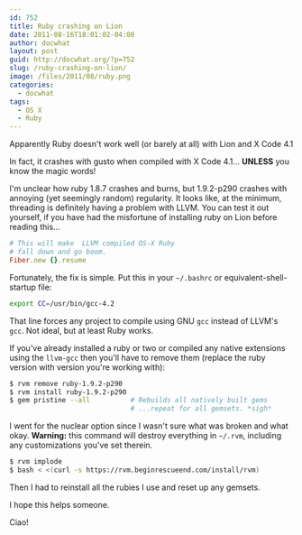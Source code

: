```yaml
---
id: 752
title: Ruby crashing on Lion
date: 2011-08-16T18:01:02-04:00
author: docwhat
layout: post
guid: http://docwhat.org/?p=752
slug: /ruby-crashing-on-lion/
image: /files/2011/08/ruby.png
categories:
  - docwhat
tags:
  - OS X
  - Ruby
---
```

Apparently Ruby doesn't work well (or barely at all) with Lion and X Code 4.1

In fact, it crashes with gusto when compiled with X Code 4.1... **UNLESS** you know the magic words!

I'm unclear how ruby 1.8.7 crashes and burns, but 1.9.2-p290 crashes with annoying (yet seemingly random) regularity. It looks like, at the minimum, threading is definitely having a problem with LLVM. You can test it out yourself, if you have had the misfortune of installing ruby on Lion before reading this...

``` ruby
# This will make  LLVM compiled OS-X Ruby
# fall down and go boom.
Fiber.new {}.resume
```

Fortunately, the fix is simple. Put this in your <code>\~/.bashrc</code> or equivalent-shell-startup file:

``` bash
export CC=/usr/bin/gcc-4.2
```

That line forces any project to compile using GNU `gcc` instead of LLVM's `gcc`. Not ideal, but at least Ruby works.

If you've already installed a ruby or two or compiled any native extensions using the `llvm-gcc` then you'll have to remove them (replace the ruby version with version you're working with):

``` bash
$ rvm remove ruby-1.9.2-p290
$ rvm install ruby-1.9.2-p290
$ gem pristine --all          # Rebuilds all natively built gems
                              # ...repeat for all gemsets. *sigh*
```

I went for the nuclear option since I wasn't sure what was broken and what okay. **Warning:** this command will destroy everything in `~/.rvm`, including any customizations you've set therein.

``` bash
$ rvm implode
$ bash < <(curl -s https://rvm.beginrescueend.com/install/rvm)
```

Then I had to reinstall all the rubies I use and reset up any gemsets.

I hope this helps someone.

Ciao!